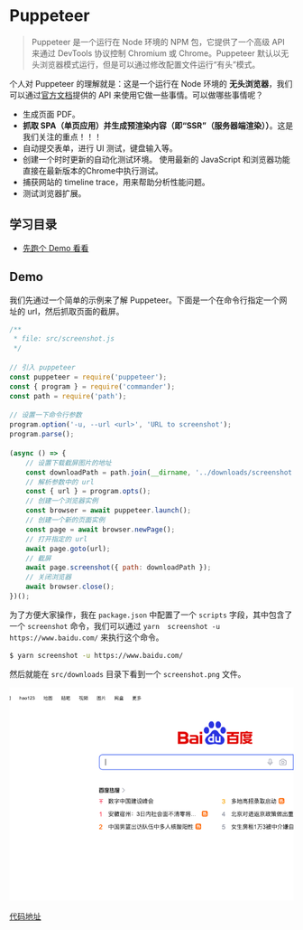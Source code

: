 # Puppeteer

> Puppeteer 是一个运行在 Node 环境的 NPM 包，它提供了一个高级 API 来通过 DevTools 协议控制 Chromium 或 Chrome。Puppeteer 默认以无头浏览器模式运行，但是可以通过修改配置文件运行“有头”模式。

个人对 Puppeteer 的理解就是：这是一个运行在 Node 环境的 **无头浏览器**，我们可以通过[官方文档](https://zhaoqize.github.io/puppeteer-api-zh_CN/)提供的 API 来使用它做一些事情。可以做哪些事情呢？
- 生成页面 PDF。
- **抓取 SPA（单页应用）并生成预渲染内容（即“SSR”（服务器端渲染））**。这是我们关注的重点！！！
- 自动提交表单，进行 UI 测试，键盘输入等。
- 创建一个时时更新的自动化测试环境。 使用最新的 JavaScript 和浏览器功能直接在最新版本的Chrome中执行测试。
- 捕获网站的 timeline trace，用来帮助分析性能问题。
- 测试浏览器扩展。

## 学习目录

- [先跑个 Demo 看看](#demo)

## Demo

我们先通过一个简单的示例来了解 Puppeteer。下面是一个在命令行指定一个网址的 url，然后抓取页面的截屏。

```js
/**
 * file: src/screenshot.js
 */

// 引入 puppeteer
const puppeteer = require('puppeteer');
const { program } = require('commander');
const path = require('path');

// 设置一下命令行参数
program.option('-u, --url <url>', 'URL to screenshot');
program.parse();

(async () => {
    // 设置下载截屏图片的地址
    const downloadPath = path.join(__dirname, '../downloads/screenshot.png');
    // 解析参数中的 url
    const { url } = program.opts();
    // 创建一个浏览器实例
    const browser = await puppeteer.launch();
    // 创建一个新的页面实例
    const page = await browser.newPage();
    // 打开指定的 url
    await page.goto(url);
    // 截屏
    await page.screenshot({ path: downloadPath });
    // 关闭浏览器
    await browser.close();
})();
```

为了方便大家操作，我在 `package.json` 中配置了一个 `scripts` 字段，其中包含了一个 `screenshot` 命令，我们可以通过 `yarn  screenshot -u https://www.baidu.com/` 来执行这个命令。

```sh
$ yarn screenshot -u https://www.baidu.com/
```

然后就能在 `src/downloads` 目录下看到一个 `screenshot.png` 文件。

![screenshot.png](../puppeteer/downloads/screenshot.png)

[代码地址](../puppeteer/src/screenshot.js)
